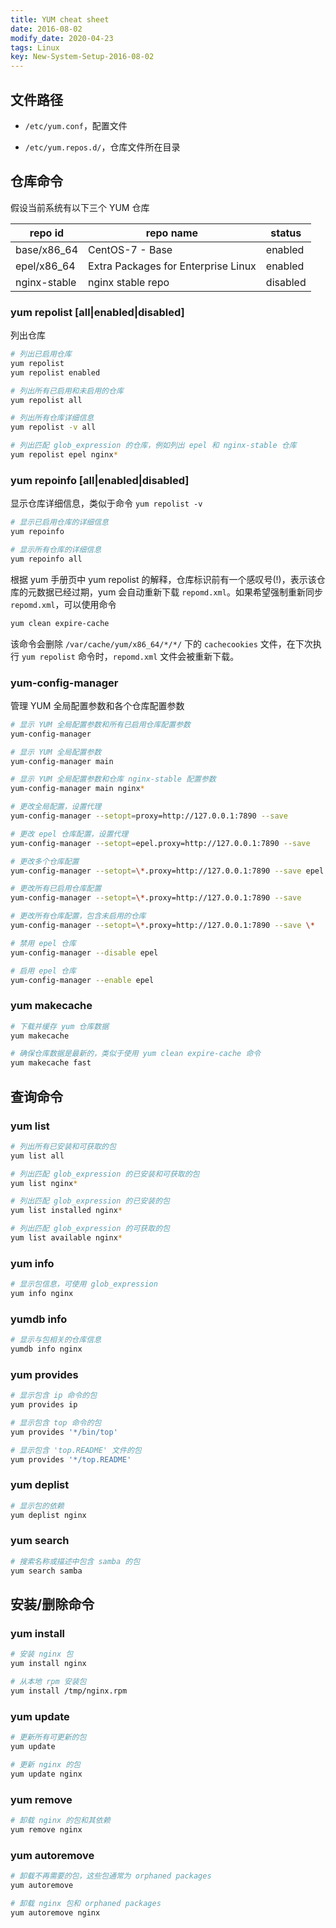 ```yaml
---
title: YUM cheat sheet
date: 2016-08-02
modify_date: 2020-04-23
tags: Linux
key: New-System-Setup-2016-08-02
---
```


## 文件路径

- `/etc/yum.conf`，配置文件

- `/etc/yum.repos.d/`，仓库文件所在目录

## 仓库命令

假设当前系统有以下三个 YUM 仓库

| repo id      | repo name                           | status   |
| ------------ | ----------------------------------- | -------- |
| base/x86_64  | CentOS-7 - Base                     | enabled  |
| epel/x86_64  | Extra Packages for Enterprise Linux | enabled  |
| nginx-stable | nginx stable repo                   | disabled |

<!--more-->

### yum repolist [all|enabled|disabled]

列出仓库

```zsh
# 列出已启用仓库
yum repolist
yum repolist enabled

# 列出所有已启用和未启用的仓库
yum repolist all

# 列出所有仓库详细信息
yum repolist -v all

# 列出匹配 glob_expression 的仓库，例如列出 epel 和 nginx-stable 仓库
yum repolist epel nginx*
```

### yum repoinfo [all|enabled|disabled]

显示仓库详细信息，类似于命令 `yum repolist -v`

```zsh
# 显示已启用仓库的详细信息
yum repoinfo

# 显示所有仓库的详细信息
yum repoinfo all
```

根据 yum 手册页中 yum repolist 的解释，仓库标识前有一个感叹号(!)，表示该仓库的元数据已经过期，yum 会自动重新下载 `repomd.xml`。如果希望强制重新同步 `repomd.xml`，可以使用命令

```zsh
yum clean expire-cache
```

该命令会删除 `/var/cache/yum/x86_64/*/*/` 下的 `cachecookies` 文件，在下次执行 `yum repolist` 命令时，`repomd.xml` 文件会被重新下载。

### yum-config-manager

管理 YUM 全局配置参数和各个仓库配置参数

```zsh
# 显示 YUM 全局配置参数和所有已启用仓库配置参数
yum-config-manager

# 显示 YUM 全局配置参数
yum-config-manager main

# 显示 YUM 全局配置参数和仓库 nginx-stable 配置参数
yum-config-manager main nginx*

# 更改全局配置，设置代理
yum-config-manager --setopt=proxy=http://127.0.0.1:7890 --save

# 更改 epel 仓库配置，设置代理
yum-config-manager --setopt=epel.proxy=http://127.0.0.1:7890 --save

# 更改多个仓库配置
yum-config-manager --setopt=\*.proxy=http://127.0.0.1:7890 --save epel nginx-stable

# 更改所有已启用仓库配置
yum-config-manager --setopt=\*.proxy=http://127.0.0.1:7890 --save

# 更改所有仓库配置，包含未启用的仓库
yum-config-manager --setopt=\*.proxy=http://127.0.0.1:7890 --save \*

# 禁用 epel 仓库
yum-config-manager --disable epel

# 启用 epel 仓库
yum-config-manager --enable epel
```

### yum makecache

```zsh
# 下载并缓存 yum 仓库数据
yum makecache

# 确保仓库数据是最新的，类似于使用 yum clean expire-cache 命令
yum makecache fast
```

## 查询命令

### yum list

```zsh
# 列出所有已安装和可获取的包
yum list all

# 列出匹配 glob_expression 的已安装和可获取的包
yum list nginx*

# 列出匹配 glob_expression 的已安装的包
yum list installed nginx*

# 列出匹配 glob_expression 的可获取的包
yum list available nginx*
```

### yum info

```zsh
# 显示包信息，可使用 glob_expression
yum info nginx
```

### yumdb info

```zsh
# 显示与包相关的仓库信息
yumdb info nginx
```

### yum provides

```zsh
# 显示包含 ip 命令的包
yum provides ip

# 显示包含 top 命令的包
yum provides '*/bin/top'

# 显示包含 'top.README' 文件的包
yum provides '*/top.README'
```

### yum deplist

```zsh
# 显示包的依赖
yum deplist nginx
```

### yum search

```zsh
# 搜索名称或描述中包含 samba 的包
yum search samba
```

## 安装/删除命令

### yum install

```zsh
# 安装 nginx 包
yum install nginx

# 从本地 rpm 安装包
yum install /tmp/nginx.rpm
```

### yum update

```zsh
# 更新所有可更新的包
yum update

# 更新 nginx 的包
yum update nginx
```

### yum remove

```zsh
# 卸载 nginx 的包和其依赖
yum remove nginx
```

### yum autoremove

```zsh
# 卸载不再需要的包，这些包通常为 orphaned packages
yum autoremove

# 卸载 nginx 包和 orphaned packages
yum autoremove nginx
```
